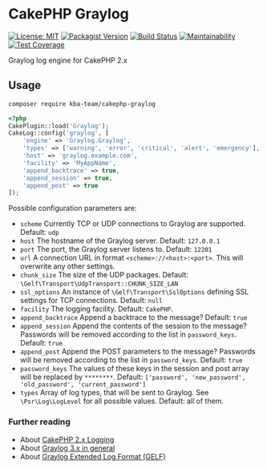 # CakePHP Graylog

[![License: MIT][license-mit]](LICENSE)
[![Packagist Version][packagist-badge]][packagist]
[![Build Status][build-status-cake2]][travis-ci]
[![Maintainability][maintainability-badge]][maintainability]
[![Test Coverage][coverage-badge]][coverage]

Graylog log engine for CakePHP 2.x

## Usage

```bash
composer require kba-team/cakephp-graylog
```

```php
<?php
CakePlugin::load('Graylog');
CakeLog::config('graylog', [
    'engine' => 'Graylog.Graylog',
    'types' => ['warning', 'error', 'critical', 'alert', 'emergency'],
    'host' => 'graylog.example.com',
    'facility' => 'MyAppName',
    'append_backtrace' => true,
    'append_session' => true,
    'append_post' => true
]);
```

Possible configuration parameters are:
* `scheme` Currently TCP or UDP connections to Graylog are supported. Default: `udp`
* `host` The hostname of the Graylog server. Default: `127.0.0.1`
* `port` The port, the Graylog server listens to. Default: `12201`
* `url` A connection URL in format `<scheme>://<host>:<port>`. This will overwrite any other settings.
* `chunk_size` The size of the UDP packages. Default: `\Gelf\Transport\UdpTransport::CHUNK_SIZE_LAN`
* `ssl_options` An instance of `\Gelf\Transport\SslOptions` defining SSL settings for TCP connections. Default: `null`
* `facility` The logging facility. Default: `CakePHP`.
* `append_backtrace` Append a backtrace to the message? Default: `true`
* `append_session` Append the contents of the session to the message? Passwords will be removed according to the list in `password_keys`. Default: `true`
* `append_post` Append the POST parameters to the message? Passwords will be removed according to the list in `password_keys`. Default: `true`
* `password_keys` The values of these keys in the session and post array will be replaced by `********`. Default: `['password', 'new_password', 'old_password', 'current_password']`
* `types` Array of log types, that will be sent to Graylog. See `\Psr\Log\LogLevel` for all possible values. Default: all of them.

### Further reading

* About [CakePHP 2.x Logging](https://book.cakephp.org/2/en/core-libraries/logging.html)
* About [Graylog 3.x in general](https://docs.graylog.org/en/3.1/index.html)
* About [Graylog Extended Log Format (GELF)](https://docs.graylog.org/en/3.1/pages/gelf.html)

[license-mit]: https://img.shields.io/badge/license-MIT-blue.svg
[packagist-badge]: https://img.shields.io/packagist/v/kba-team/cakephp-graylog
[packagist]: https://packagist.org/packages/kba-team/cakephp-graylog
[travis-ci]: https://travis-ci.org/the-kbA-team/cakephp-graylog
[build-status-cake2]: https://api.travis-ci.org/the-kbA-team/cakephp-graylog.svg?branch=cake2
[maintainability-badge]: https://api.codeclimate.com/v1/badges/04abc6d1562d5f628f8a/maintainability
[maintainability]: https://codeclimate.com/github/the-kbA-team/cakephp-graylog/maintainability
[coverage-badge]: https://api.codeclimate.com/v1/badges/04abc6d1562d5f628f8a/test_coverage
[coverage]: https://codeclimate.com/github/the-kbA-team/cakephp-graylog/test_coverage

